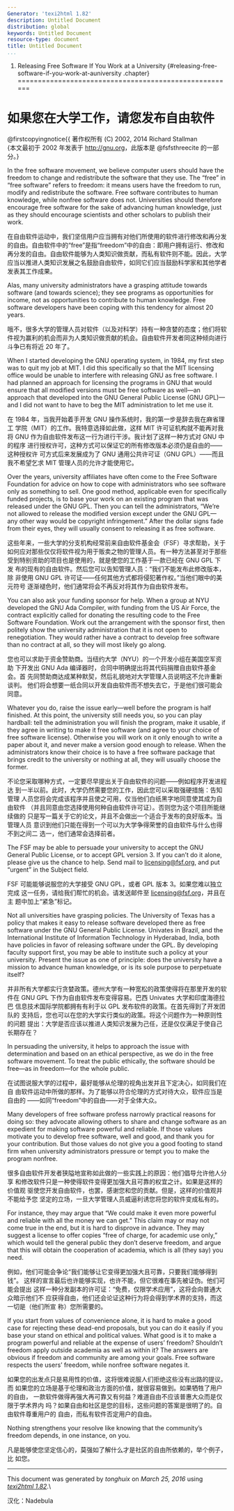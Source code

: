 ```yaml
---
Generator: 'texi2html 1.82'
description: Untitled Document
distribution: global
keywords: Untitled Document
resource-type: document
title: Untitled Document
...
```


1. Releasing Free Software If You Work at a University {#releasing-free-software-if-you-work-at-auniversity .chapter}
======================================================

如果您在大学工作，请您发布自由软件
==================================

@firstcopyingnotice{{ 著作权所有 (C) 2002, 2014 Richard Stallman\
 {本文最初于 2002 年发表于 <http://gnu.org>，此版本是 @fsfsthreecite 的一部分。} 

In the free software movement, we
believe computer users should have the freedom to change and
redistribute the software that they use. The “free” in “free software”
refers to freedom: it means users have the freedom to run, modify and
redistribute the software. Free software contributes to human knowledge,
while nonfree software does not. Universities should therefore encourage
free software for the sake of advancing human knowledge, just as they
should encourage scientists and other scholars to publish their work.

在自由软件运动中，我们坚信用户应当拥有对他们所使用的软件进行修改和再分发
的自由。自由软件中的“free”是指“freedom”中的自由：即用户拥有运行、修改和
再分发的自由。自由软件能够为人类知识做贡献，而私有软件则不能。因此，大学
应当以推进人类知识发展之名鼓励自由软件，如同它们应当鼓励科学家和其他学者
发表其工作成果。

Alas, many university administrators have a grasping attitude towards
software (and towards science); they see programs as opportunities for
income, not as opportunities to contribute to human knowledge. Free
software developers have been coping with this tendency for almost 20
years.

哦不，很多大学的管理人员对软件（以及对科学）持有一种贪婪的态度；他们将软
件视为赢利的机会而非为人类知识做贡献的机会。自由软件开发者同这种倾向进行
斗争已有将近 20 年了。

When I started developing the GNU operating system, in 1984, my first
step was to quit my job at MIT. I did this specifically so that the MIT
licensing office would be unable to interfere with releasing GNU as free
software. I had planned an approach for licensing the programs in GNU
that would ensure that all modified versions must be free software as
well—an approach that developed into the GNU General Public License (GNU
GPL)—and I did not want to have to beg the MIT administration to let me
use it.

在 1984 年，当我开始着手开发 GNU 操作系统时，我的第一步是辞去我在麻省理工
学院（MIT）的工作。我特意选择如此做，这样 MIT 许可证机构就不能再对我将 
GNU 作为自由软件发布这一行为进行干涉。我计划了这样一种方式对 GNU 中的程序
进行授权许可，这种方式可以保证它的所有修改版本必须仍是自由的——这种授权许
可方式后来发展成为了 GNU 通用公共许可证（GNU GPL）——而且我不希望乞求 MIT 
管理人员的允许才能使用它。

Over the years, university affiliates have often come to the Free
Software Foundation for advice on how to cope with administrators who
see software only as something to sell. One good method, applicable even
for specifically funded projects, is to base your work on an existing
program that was released under the GNU GPL. Then you can tell the
administrators, “We’re not allowed to release the modified version
except under the GNU GPL—any other way would be copyright infringement.”
After the dollar signs fade from their eyes, they will usually consent
to releasing it as free software.

这些年来，一些大学的分支机构经常前来自由软件基金会（FSF）寻求帮助，关于
如何应对那些仅仅将软件视为用于贩卖之物的管理人员。有一种方法甚至对于那些
受到特别资助的项目也是使用的，就是使您的工作基于一款已经在 GNU GPL 下发
布的现有的自由软件。然后您可以告知管理人员：“我们不能发布此修改版本，除
非使用 GNU GPL 许可证——任何其他方式都将侵犯著作权。”当他们眼中的美元符号
逐渐褪色时，他们通常将会不再反对将其作为自由软件发布。

You can also ask your funding sponsor for help. When a group at NYU
developed the GNU Ada Compiler, with funding from the US Air Force, the
contract explicitly called for donating the resulting code to the Free
Software Foundation. Work out the arrangement with the sponsor first,
then politely show the university administration that it is not open to
renegotiation. They would rather have a contract to develop free
software than no contract at all, so they will most likely go along.

您也可以求助于资金赞助商。当纽约大学（NYU）的一个开发小组在美国空军资助
下开发出 GNU Ada 编译器时，合同中明确提出将其代码捐赠自由软件基金会。首
先同赞助商达成某种默契，然后礼貌地对大学管理人员说明这不允许重新谈判。
他们将会想要一纸合同以开发自由软件而不想失去它，于是他们很可能会同意。

Whatever you do, raise the issue early—well before the program is half
finished. At this point, the university still needs you, so you can play
hardball: tell the administration you will finish the program, make it
usable, if they agree in writing to make it free software (and agree to
your choice of free software license). Otherwise you will work on it
only enough to write a paper about it, and never make a version good
enough to release. When the administrators know their choice is to have
a free software package that brings credit to the university or nothing
at all, they will usually choose the former.

不论您采取哪种方式，一定要尽早提出关于自由软件的问题——例如程序开发进程达
到一半以前。此时，大学仍然需要您的工作，因此您可以采取强硬措施：告知管理
人员您将会完成该程序并且使之可用，仅当他们白纸黑字地同意使其成为自由软件
（并且同意由您选择使用何种自由软件许可证）。否则您为这个项目所能继续做的
只是写一篇关于它的论文，并且不会做出一个适合于发布的良好版本。当管理人员
意识到他们只能在得到一个可以为大学争得荣誉的自由软件与什么也得不到之间二
选一，他们通常会选择前者。

The FSF may be able to persuade your university to accept the GNU
General Public License, or to accept GPL version 3. If you can’t do it
alone, please give us the chance to help. Send mail to
<licensing@fsf.org>, and put “urgent” in the Subject field.

FSF 可能能够说服您的大学接受 GNU GPL，或者 GPL 版本 3。如果您难以独立完成
这一任务，请给我们帮忙的机会。请发送邮件至 <licensing@fsf.org>，并且在主
题中加上“紧急”标记。

Not all universities have grasping policies. The University of Texas has
a policy that makes it easy to release software developed there as free
software under the GNU General Public License. Univates in Brazil, and
the International Institute of Information Technology in Hyderabad,
India, both have policies in favor of releasing software under the GPL.
By developing faculty support first, you may be able to institute such a
policy at your university. Present the issue as one of principle: does
the university have a mission to advance human knowledge, or is its sole
purpose to perpetuate itself?

并非所有大学都实行贪婪政策。德州大学有一种宽松的政策使得将在那里开发的软
件在 GNU GPL 下作为自由软件发布变得容易。巴西 Univates 大学和印度海德拉巴
信息技术国际学院都拥有有利于以 GPL 发布软件的政策。在首先得到了开发团队的
支持后，您也可以在您的大学实行类似的政策。将这个问题作为一种原则性的问题
提出：大学是否应该以推进人类知识发展为己任，还是仅仅满足于使自己长期存在？

In persuading the university, it helps to approach the issue with
determination and based on an ethical perspective, as we do in the free
software movement. To treat the public ethically, the software should be
free—as in freedom—for the whole public.

在试图说服大学的过程中，最好能够从伦理的视角出发并且下定决心，如同我们在自
由软件运动中所做的那样。为了能够以符合伦理的方式对待大众，软件应当是自由的
——如同“freedom”中的自由——对于全体大众。

Many developers of free software profess narrowly practical reasons for
doing so: they advocate allowing others to share and change software as
an expedient for making software powerful and reliable. If those values
motivate you to develop free software, well and good, and thank you for
your contribution. But those values do not give you a good footing to
stand firm when university administrators pressure or tempt you to make
the program nonfree.

很多自由软件开发者狭隘地宣称如此做的一些实践上的原因：他们倡导允许他人分享
和修改软件只是一种使得软件变得更加强大且可靠的权宜之计。如果是这样的价值观
驱使您开发自由软件，也罢，感谢您和您的贡献。但是，这样的价值观并不能给予您
坚定的立场，一旦大学管理人员威逼利诱您将您的软件变成私有的。

For instance, they may argue that “We could make it even more powerful
and reliable with all the money we can get.” This claim may or may not
come true in the end, but it is hard to disprove in advance. They may
suggest a license to offer copies “free of charge, for academic use
only,” which would tell the general public they don’t deserve freedom,
and argue that this will obtain the cooperation of academia, which is
all (they say) you need.

例如，他们可能会争论“我们能够让它变得更加强大且可靠，只要我们能够得到钱”。
这样的宣言最后也许能够实现，也许不能，但它很难在事先被证伪。他们可能会提出
这样一种分发副本的许可证：“免费，仅限学术应用”，这将会向普通大众暗示他们不
应获得自由，他们还会论证这种行为将会得到学术界的支持，而这一切是（他们所宣
称）您所需要的。

If you start from values of convenience alone, it is hard to make a good
case for rejecting these dead-end proposals, but you can do it easily if
you base your stand on ethical and political values. What good is it to
make a program powerful and reliable at the expense of users’ freedom?
Shouldn’t freedom apply outside academia as well as within it? The
answers are obvious if freedom and community are among your goals. Free
software respects the users’ freedom, while nonfree software negates it.

如果您的出发点只是易用性的价值，这将很难说服人们拒绝这些没有出路的提议。而
如果您的立场是基于伦理和政治方面的价值，就很容易做到。如果牺牲了用户的自由，
一款软件做得再强大再可靠又有何益？难道自由不应该普惠大众而是仅限于学术界内
吗？如果自由和社区是您的目标，这些问题的答案是很明了的。自由软件尊重用户的
自由，而私有软件否定用户的自由。

Nothing strengthens your resolve like knowing that the community’s
freedom depends, in one instance, on you.

凡是能够使您坚定信心的，莫强如了解什么才是社区的自由所依赖的，举个例子，比
如您。

------------------------------------------------------------------------

This document was generated by *tonghuix* on *March 25, 2016* using
[*texi2html 1.82*](http://www.nongnu.org/texi2html/).\

汉化：Nadebula
